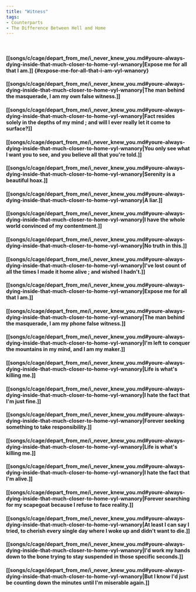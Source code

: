 ```yaml
---
title: "Witness"
tags:
- Counterparts
- The Difference Between Hell and Home
---
```

&nbsp;
#### [[songs/c/cage/depart_from_me/i_never_knew_you.md#youre-always-dying-inside-that-much-closer-to-home-vyl-wnanory|Expose me for all that I am.]] {#expose-me-for-all-that-i-am-vyl-wnanory}
#### [[songs/c/cage/depart_from_me/i_never_knew_you.md#youre-always-dying-inside-that-much-closer-to-home-vyl-wnanory|The man behind the masquerade, I am my own false witness.]]
#### [[songs/c/cage/depart_from_me/i_never_knew_you.md#youre-always-dying-inside-that-much-closer-to-home-vyl-wnanory|Fact resides solely in the depths of my mind ; and will I ever really let it come to surface?]]
#### [[songs/c/cage/depart_from_me/i_never_knew_you.md#youre-always-dying-inside-that-much-closer-to-home-vyl-wnanory|You only see what I want you to see, and you believe all that you're told.]]
#### [[songs/c/cage/depart_from_me/i_never_knew_you.md#youre-always-dying-inside-that-much-closer-to-home-vyl-wnanory|Serenity is a beautiful hoax.]]
#### [[songs/c/cage/depart_from_me/i_never_knew_you.md#youre-always-dying-inside-that-much-closer-to-home-vyl-wnanory|A liar.]]
#### [[songs/c/cage/depart_from_me/i_never_knew_you.md#youre-always-dying-inside-that-much-closer-to-home-vyl-wnanory|I have the whole world convinced of my contentment.]]
#### [[songs/c/cage/depart_from_me/i_never_knew_you.md#youre-always-dying-inside-that-much-closer-to-home-vyl-wnanory|No truth in this.]]
#### [[songs/c/cage/depart_from_me/i_never_knew_you.md#youre-always-dying-inside-that-much-closer-to-home-vyl-wnanory|I've lost count of all the times I made it home alive ; and wished I hadn't.]]
#### [[songs/c/cage/depart_from_me/i_never_knew_you.md#youre-always-dying-inside-that-much-closer-to-home-vyl-wnanory|Expose me for all that I am.]]
#### [[songs/c/cage/depart_from_me/i_never_knew_you.md#youre-always-dying-inside-that-much-closer-to-home-vyl-wnanory|The man behind the masquerade, I am my phone false witness.]]
#### [[songs/c/cage/depart_from_me/i_never_knew_you.md#youre-always-dying-inside-that-much-closer-to-home-vyl-wnanory|I'm left to conquer the mountains in my mind, and I am my maker.]]
#### [[songs/c/cage/depart_from_me/i_never_knew_you.md#youre-always-dying-inside-that-much-closer-to-home-vyl-wnanory|Life is what's killing me.]]
#### [[songs/c/cage/depart_from_me/i_never_knew_you.md#youre-always-dying-inside-that-much-closer-to-home-vyl-wnanory|I hate the fact that I'm just fine.]]
#### [[songs/c/cage/depart_from_me/i_never_knew_you.md#youre-always-dying-inside-that-much-closer-to-home-vyl-wnanory|Forever seeking something to take responsibility.]]
#### [[songs/c/cage/depart_from_me/i_never_knew_you.md#youre-always-dying-inside-that-much-closer-to-home-vyl-wnanory|Life is what's killing me.]]
#### [[songs/c/cage/depart_from_me/i_never_knew_you.md#youre-always-dying-inside-that-much-closer-to-home-vyl-wnanory|I hate the fact that I'm alive.]]
#### [[songs/c/cage/depart_from_me/i_never_knew_you.md#youre-always-dying-inside-that-much-closer-to-home-vyl-wnanory|Forever searching for my scapegoat because I refuse to face reality.]]
#### [[songs/c/cage/depart_from_me/i_never_knew_you.md#youre-always-dying-inside-that-much-closer-to-home-vyl-wnanory|At least I can say I tried, to cherish every single day where I woke up and didn't want to die.]]
#### [[songs/c/cage/depart_from_me/i_never_knew_you.md#youre-always-dying-inside-that-much-closer-to-home-vyl-wnanory|I'd work my hands down to the bone trying to stay suspended in those specific seconds.]]
#### [[songs/c/cage/depart_from_me/i_never_knew_you.md#youre-always-dying-inside-that-much-closer-to-home-vyl-wnanory|But I know I'd just be counting down the minutes until I'm miserable again.]]
